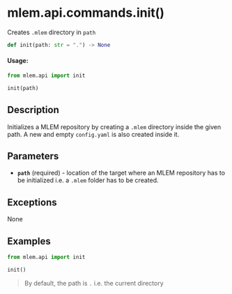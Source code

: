 # mlem.api.commands.init()

Creates `.mlem` directory in `path`

```py
def init(path: str = ".") -> None
```

#### Usage:

```py
from mlem.api import init

init(path)
```

## Description

Initializes a MLEM repository by creating a `.mlem` directory inside the given path. A new and empty `config.yaml` is also created inside it.

## Parameters

- **`path`** (required) - location of the target where an MLEM repository has to be initialized i.e. a `.mlem` folder has to be created.

## Exceptions

None

## Examples

```py
from mlem.api import init

init()
```

> By default, the path is `.` i.e. the current directory
